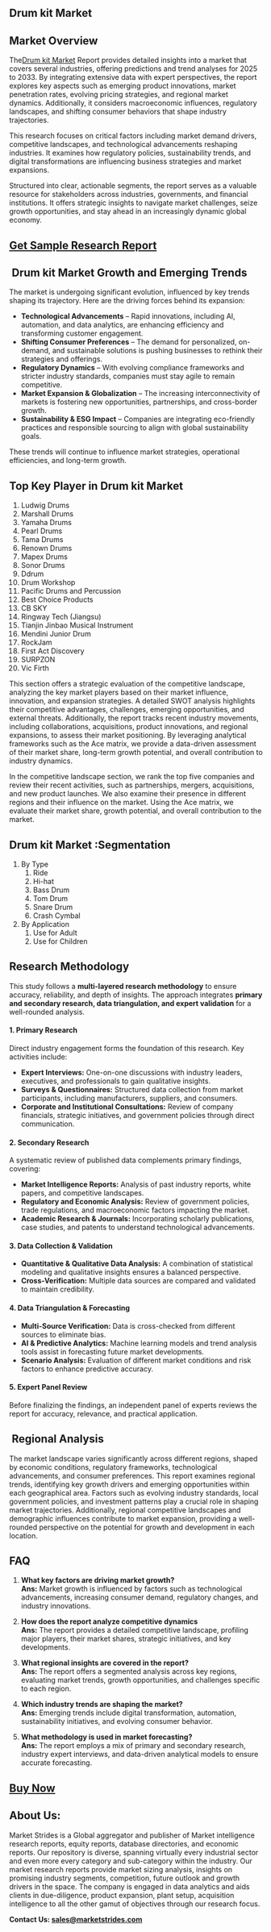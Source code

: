 <h2>Drum kit Market</h2>
<h2>Market Overview</h2>
<p>The<a href="https://marketstrides.com/report/drum-kit-market">Drum kit Market</a> Report provides detailed insights into a market that covers several industries, offering predictions and trend analyses for 2025 to 2033. By integrating extensive data with expert perspectives, the report explores key aspects such as emerging product innovations, market penetration rates, evolving pricing strategies, and regional market dynamics. Additionally, it considers macroeconomic influences, regulatory landscapes, and shifting consumer behaviors that shape industry trajectories.</p>
<p>This research focuses on critical factors including market demand drivers, competitive landscapes, and technological advancements reshaping industries. It examines how regulatory policies, sustainability trends, and digital transformations are influencing business strategies and market expansions.</p>
<p>Structured into clear, actionable segments, the report serves as a valuable resource for stakeholders across industries, governments, and financial institutions. It offers strategic insights to navigate market challenges, seize growth opportunities, and stay ahead in an increasingly dynamic global economy.</p>
<h2><a href="https://marketstrides.com/request-sample/drum-kit-market">Get Sample Research Report</a></h2>
<h2> Drum kit Market Growth and Emerging Trends</h2>
<p>The market is undergoing significant evolution, influenced by key trends shaping its trajectory. Here are the driving forces behind its expansion:</p>
<ul>
<li><strong>Technological Advancements</strong> – Rapid innovations, including AI, automation, and data analytics, are enhancing efficiency and transforming customer engagement.</li>
<li><strong>Shifting Consumer Preferences</strong> – The demand for personalized, on-demand, and sustainable solutions is pushing businesses to rethink their strategies and offerings.</li>
<li><strong>Regulatory Dynamics</strong> – With evolving compliance frameworks and stricter industry standards, companies must stay agile to remain competitive.</li>
<li><strong>Market Expansion &amp; Globalization</strong> – The increasing interconnectivity of markets is fostering new opportunities, partnerships, and cross-border growth.</li>
<li><strong>Sustainability &amp; ESG Impact</strong> – Companies are integrating eco-friendly practices and responsible sourcing to align with global sustainability goals.</li>
</ul>
<p>These trends will continue to influence market strategies, operational efficiencies, and long-term growth.</p>
<h2>Top Key Player in Drum kit Market</h2>
<ol>
<li>Ludwig Drums</li>
<li>Marshall Drums</li>
<li>Yamaha Drums</li>
<li>Pearl Drums</li>
<li>Tama Drums</li>
<li>Renown Drums</li>
<li>Mapex Drums</li>
<li>Sonor Drums</li>
<li>Ddrum</li>
<li>Drum Workshop</li>
<li>Pacific Drums and Percussion</li>
<li>Best Choice Products</li>
<li>CB SKY</li>
<li>Ringway Tech (Jiangsu)</li>
<li>Tianjin Jinbao Musical Instrument</li>
<li>Mendini Junior Drum</li>
<li>RockJam</li>
<li>First Act Discovery</li>
<li>SURPZON</li>
<li>Vic Firth</li>
</ol>
<p>This section offers a strategic evaluation of the competitive landscape, analyzing the key market players based on their market influence, innovation, and expansion strategies. A detailed SWOT analysis highlights their competitive advantages, challenges, emerging opportunities, and external threats. Additionally, the report tracks recent industry movements, including collaborations, acquisitions, product innovations, and regional expansions, to assess their market positioning. By leveraging analytical frameworks such as the Ace matrix, we provide a data-driven assessment of their market share, long-term growth potential, and overall contribution to industry dynamics.</p>
<p>In the competitive landscape section, we rank the top five companies and review their recent activities, such as partnerships, mergers, acquisitions, and new product launches. We also examine their presence in different regions and their influence on the market. Using the Ace matrix, we evaluate their market share, growth potential, and overall contribution to the market.</p>
<h2>Drum kit Market :Segmentation</h2>
<ol>
<li>By Type
<ol>
<li>Ride</li>
<li>Hi-hat</li>
<li>Bass Drum</li>
<li>Tom Drum</li>
<li>Snare Drum</li>
<li>Crash Cymbal</li>
</ol>
</li>
<li>By Application
<ol>
<li>Use for Adult</li>
<li>Use for Children</li>
</ol>
</li>
</ol>
<h2>Research Methodology</h2>
<p>This study follows a <strong>multi-layered research methodology</strong> to ensure accuracy, reliability, and depth of insights. The approach integrates <strong>primary and secondary research, data triangulation, and expert validation</strong> for a well-rounded analysis.</p>
<h4><strong>1. Primary Research</strong></h4>
<p>Direct industry engagement forms the foundation of this research. Key activities include:</p>
<ul>
<li><strong>Expert Interviews:</strong> One-on-one discussions with industry leaders, executives, and professionals to gain qualitative insights.</li>
<li><strong>Surveys &amp; Questionnaires:</strong> Structured data collection from market participants, including manufacturers, suppliers, and consumers.</li>
<li><strong>Corporate and Institutional Consultations:</strong> Review of company financials, strategic initiatives, and government policies through direct communication.</li>
</ul>
<h4><strong>2. Secondary Research</strong></h4>
<p>A systematic review of published data complements primary findings, covering:</p>
<ul>
<li><strong>Market Intelligence Reports:</strong> Analysis of past industry reports, white papers, and competitive landscapes.</li>
<li><strong>Regulatory and Economic Analysis:</strong> Review of government policies, trade regulations, and macroeconomic factors impacting the market.</li>
<li><strong>Academic Research &amp; Journals:</strong> Incorporating scholarly publications, case studies, and patents to understand technological advancements.</li>
</ul>
<h4><strong>3. Data Collection &amp; Validation</strong></h4>
<ul>
<li><strong>Quantitative &amp; Qualitative Data Analysis:</strong> A combination of statistical modeling and qualitative insights ensures a balanced perspective.</li>
<li><strong>Cross-Verification:</strong> Multiple data sources are compared and validated to maintain credibility.</li>
</ul>
<h4><strong>4. Data Triangulation &amp; Forecasting</strong></h4>
<ul>
<li><strong>Multi-Source Verification:</strong> Data is cross-checked from different sources to eliminate bias.</li>
<li><strong>AI &amp; Predictive Analytics:</strong> Machine learning models and trend analysis tools assist in forecasting future market developments.</li>
<li><strong>Scenario Analysis:</strong> Evaluation of different market conditions and risk factors to enhance predictive accuracy.</li>
</ul>
<h4><strong>5. Expert Panel Review</strong></h4>
<p>Before finalizing the findings, an independent panel of experts reviews the report for accuracy, relevance, and practical application.</p>
<h2> Regional Analysis</h2>
<p>The market landscape varies significantly across different regions, shaped by economic conditions, regulatory frameworks, technological advancements, and consumer preferences. This report examines regional trends, identifying key growth drivers and emerging opportunities within each geographical area. Factors such as evolving industry standards, local government policies, and investment patterns play a crucial role in shaping market trajectories. Additionally, regional competitive landscapes and demographic influences contribute to market expansion, providing a well-rounded perspective on the potential for growth and development in each location.</p>
<h2>FAQ</h2>
<ol>
<li>
<p><strong>What key factors are driving market growth?</strong><br /><strong>Ans:</strong> Market growth is influenced by factors such as technological advancements, increasing consumer demand, regulatory changes, and industry innovations.</p>
</li>
<li>
<p><strong>How does the report analyze competitive dynamics</strong><br /><strong>Ans:</strong> The report provides a detailed competitive landscape, profiling major players, their market shares, strategic initiatives, and key developments.</p>
</li>
<li>
<p><strong>What regional insights are covered in the report?</strong><br /><strong>Ans:</strong> The report offers a segmented analysis across key regions, evaluating market trends, growth opportunities, and challenges specific to each region.</p>
</li>
<li>
<p><strong>Which industry trends are shaping the market?</strong><br /><strong>Ans:</strong> Emerging trends include digital transformation, automation, sustainability initiatives, and evolving consumer behavior.</p>
</li>
<li>
<p><strong>What methodology is used in market forecasting?</strong><br /><strong>Ans:</strong> The report employs a mix of primary and secondary research, industry expert interviews, and data-driven analytical models to ensure accurate forecasting.</p>
</li>
</ol>
<h2><a href="https://marketstrides.com/buyNow/drum-kit-market">Buy Now</a></h2>
<h2>About Us:</h2>
<p><a>Market Strides</a> is a Global aggregator and publisher of Market intelligence research reports, equity reports, database directories, and economic reports. Our repository is diverse, spanning virtually every industrial sector and even more every category and sub-category within the industry. Our market research reports provide market sizing analysis, insights on promising industry segments, competition, future outlook and growth drivers in the space. The company is engaged in data analytics and aids clients in due-diligence, product expansion, plant setup, acquisition intelligence to all the other gamut of objectives through our research focus.</p>
<p><strong>Contact Us: <a href="mailto:sales@marketstrides.com">sales@marketstrides.com</a></strong></p>
